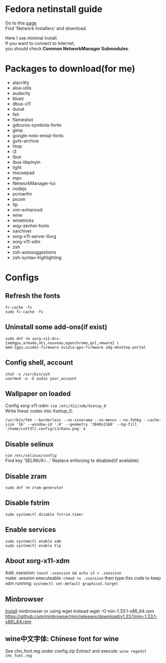# Fedora netinstall guide

Go to this [page](https://alt.fedoraproject.org/)<br>
Find 'Network Installers' and download.<br>

Here I use minimal install.<br>
If you want to connect to Internet,<br>
you should check **Common NetworkManager Submodules**.

# Packages to download(for me)

- alacritty
- alsa-utils
- audacity
- bluez
- dbus-x11
- dunst
- feh
- flameshot
- gdouros-symbola-fonts
- gimp
- google-noto-emoji-fonts
- gvfs-archive
- htop
- i3
- ibus
- ibus-libpinyin
- light
- mousepad
- mpv
- NetworkManager-tui
- nodejs
- pcmanfm
- picom
- tlp
- vim-enhanced
- wine
- winetricks
- wqy-zenhei-fonts
- xarchiver
- xorg-x11-server-Xorg
- xorg-x11-xdm
- zsh
- zsh-autosuggestions
- zsh-syntax-highlighting

# Configs

## Refresh the fonts
```shell
fc-cache -fv
sudo fc-cache -fv
```

## Uninstall some add-ons(if exist)
```shell
sudo dnf rm xorg-x11-drv-{amdgpu,armada,ati,nouveau,openchrome,qxl,vmware} \
amd-{gpu,ucode}-firmware nvidia-gpu-firmware xdg-desktop-portal
```

## Config shell, account
```shell
chsh -s /usr/bin/zsh
usermod -a -G audio your_account
```

## Wallpaper on loaded
Config xorg-x11-xdm: `vim /etc/X11/xdm/Xsetup_0`<br>
Write these codes into Xsetup\_0:<br>
```shell
/usr/bin/feh --borderless --no-xinerama --no-menus --no-fehbg --cache-size '16' --window-id ':0' --geometry '3840x2160' --bg-fill '/home/cutt37/.config/i3/Kano.png' &
```

## Disable selinux
`vim /etc/selinux/config`<br>
Find key 'SELINUX=...'
Replace enforcing to disabled(if available).

## Disable zram
`sudo dnf rm zram-generator`

## Disable fstrim
`sudo systemctl disable fstrim.timer`

## Enable services
```shell
sudo systemctl enable xdm
sudo systemctl enable tlp
```

## About xorg-x11-xdm
Add .xsession: `touch .xsession && echo i3 > .xsession`<br>
make .xession executeable: `chmod +x .xsession`
then type this code to keep xdm running: `systemctl set-default graphical.target`

## Minbrowser
[Install](https://minbrowser.org/) minbrowser or using wget instead
wget -O min-1.33.1-x86\_64.rpm https://github.com/minbrowser/min/releases/download/v1.33.1/min-1.33.1-x86\_64.rpm

## wine中文字体: Chinese font for wine
See chn_font.reg under config.zip
Extract and execute:
`wine regedit chn_font.reg`
